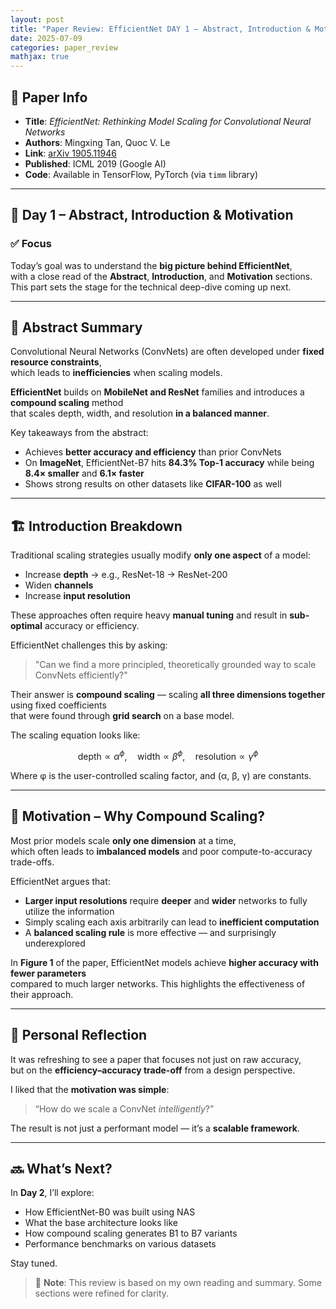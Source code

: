 ```yaml
---
layout: post
title: "Paper Review: EfficientNet DAY 1 – Abstract, Introduction & Motivation"
date: 2025-07-09
categories: paper_review
mathjax: true
---
```


## 📌 Paper Info

- **Title**: *EfficientNet: Rethinking Model Scaling for Convolutional Neural Networks*  
- **Authors**: Mingxing Tan, Quoc V. Le  
- **Link**: [arXiv 1905.11946](https://arxiv.org/abs/1905.11946)  
- **Published**: ICML 2019 (Google AI)  
- **Code**: Available in TensorFlow, PyTorch (via `timm` library)  

---

## 🧠 Day 1 – Abstract, Introduction & Motivation

### ✅ Focus

Today’s goal was to understand the **big picture behind EfficientNet**,  
with a close read of the **Abstract**, **Introduction**, and **Motivation** sections.  
This part sets the stage for the technical deep-dive coming up next.

---

## 📄 Abstract Summary

Convolutional Neural Networks (ConvNets) are often developed under **fixed resource constraints**,  
which leads to **inefficiencies** when scaling models.

**EfficientNet** builds on **MobileNet and ResNet** families and introduces a **compound scaling** method  
that scales depth, width, and resolution **in a balanced manner**.

Key takeaways from the abstract:

- Achieves **better accuracy and efficiency** than prior ConvNets  
- On **ImageNet**, EfficientNet-B7 hits **84.3% Top-1 accuracy** while being **8.4× smaller** and **6.1× faster**  
- Shows strong results on other datasets like **CIFAR-100** as well

---

## 🏗️ Introduction Breakdown

Traditional scaling strategies usually modify **only one aspect** of a model:

- Increase **depth** → e.g., ResNet-18 → ResNet-200  
- Widen **channels**  
- Increase **input resolution**

These approaches often require heavy **manual tuning** and result in **sub-optimal** accuracy or efficiency.

EfficientNet challenges this by asking:

> "Can we find a more principled, theoretically grounded way to scale ConvNets efficiently?"

Their answer is **compound scaling** — scaling **all three dimensions together** using fixed coefficients  
that were found through **grid search** on a base model.

The scaling equation looks like:

$$
\text{depth} \propto \alpha^\phi,\quad 
\text{width} \propto \beta^\phi,\quad 
\text{resolution} \propto \gamma^\phi
$$

Where φ is the user-controlled scaling factor, and (α, β, γ) are constants.

---

## 🚀 Motivation – Why Compound Scaling?

Most prior models scale **only one dimension** at a time,  
which often leads to **imbalanced models** and poor compute-to-accuracy trade-offs.

EfficientNet argues that:

- **Larger input resolutions** require **deeper** and **wider** networks to fully utilize the information  
- Simply scaling each axis arbitrarily can lead to **inefficient computation**  
- A **balanced scaling rule** is more effective — and surprisingly underexplored

In **Figure 1** of the paper, EfficientNet models achieve **higher accuracy with fewer parameters**  
compared to much larger networks. This highlights the effectiveness of their approach.

---

## 💬 Personal Reflection

It was refreshing to see a paper that focuses not just on raw accuracy,  
but on the **efficiency–accuracy trade-off** from a design perspective.

I liked that the **motivation was simple**:  
> “How do we scale a ConvNet *intelligently*?”

The result is not just a performant model — it’s a **scalable framework**.

---

## 🔜 What’s Next?

In **Day 2**, I’ll explore:

- How EfficientNet-B0 was built using NAS  
- What the base architecture looks like  
- How compound scaling generates B1 to B7 variants  
- Performance benchmarks on various datasets  

Stay tuned.

> 📌 **Note**: This review is based on my own reading and summary. Some sections were refined for clarity.
